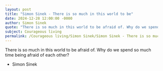 ```yaml
---
layout: post
title: "Simon Sinek - There is so much in this world to be"
date: 2024-12-28 12:00:00 -0000
author: Simon Sinek
quote: "There is so much in this world to be afraid of. Why do we spend so much time being afraid of each other?"
subject: Courageous living
permalink: /Courageous living/Simon Sinek/Simon Sinek - There is so much in this world to be
---
```


There is so much in this world to be afraid of. Why do we spend so much time being afraid of each other?

- Simon Sinek

